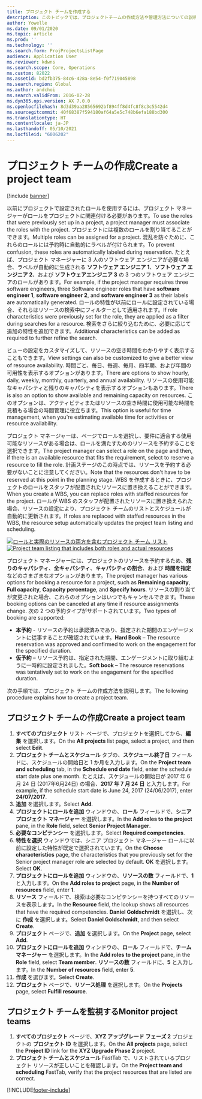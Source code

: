 ```yaml
---
title: プロジェクト チームを作成する
description: このトピックでは、プロジェクトチームの作成方法や管理方法についての説明します。
author: Yowelle
ms.date: 09/01/2020
ms.topic: article
ms.prod: ''
ms.technology: ''
ms.search.form: ProjProjectsListPage
audience: Application User
ms.reviewer: kdwns
ms.search.scope: Core, Operations
ms.custom: 82022
ms.assetid: bd2fb375-84c6-428a-8e54-f0f719045898
ms.search.region: Global
ms.author: andchoi
ms.search.validFrom: 2016-02-28
ms.dyn365.ops.version: AX 7.0.0
ms.openlocfilehash: 8d3d39aa28565692bf894ff8d4fc8f8c3c5542d4
ms.sourcegitcommit: 40f68387f594180af64a5e5c748b6efa188bd300
ms.translationtype: HT
ms.contentlocale: ja-JP
ms.lasthandoff: 05/10/2021
ms.locfileid: "6006202"
---
```

# <a name="create-a-project-team"></a><span data-ttu-id="f9791-103">プロジェクト チームの作成</span><span class="sxs-lookup"><span data-stu-id="f9791-103">Create a project team</span></span>

[!include [banner](../includes/banner.md)]

<span data-ttu-id="f9791-104">以前にプロジェクトで設定されたロールを使用するには、プロジェクト マネージャーがロールをプロジェクトに関連付ける必要があります。</span><span class="sxs-lookup"><span data-stu-id="f9791-104">To use the roles that were previously set up in a project, a project manager must associate the roles with the project.</span></span> <span data-ttu-id="f9791-105">プロジェクトには複数のロールを割り当てることができます。</span><span class="sxs-lookup"><span data-stu-id="f9791-105">Multiple roles can be assigned for a project.</span></span> <span data-ttu-id="f9791-106">混乱を防ぐために、これらのロールには予約時に自動的にラベルが付けられます。</span><span class="sxs-lookup"><span data-stu-id="f9791-106">To prevent confusion, these roles are automatically labeled during reservation.</span></span> <span data-ttu-id="f9791-107">たとえば、プロジェクト マネージャーに 3 人のソフトウェア エンジニアが必要な場合、ラベルが自動的に生成される **ソフトウェア エンジニア 1**、**ソフトウェア エンジニア 2**、および **ソフトウェアエンジニア 3** の 3 つのソフトウェア エンジニアのロールがあります。</span><span class="sxs-lookup"><span data-stu-id="f9791-107">For example, if the project manager requires three software engineers, three Software engineer roles that have **software engineer 1**, **software engineer 2**, and **software engineer 3** as their labels are automatically generated.</span></span> <span data-ttu-id="f9791-108">ロールの特性が以前にロールに設定されている場合、それらはリソースの検索中にフィルターとして適用されます。</span><span class="sxs-lookup"><span data-stu-id="f9791-108">If role characteristics were previously set for the role, they are applied as a filter during searches for a resource.</span></span> <span data-ttu-id="f9791-109">検索をさらに絞り込むために、必要に応じて追加の特性を追加できます。</span><span class="sxs-lookup"><span data-stu-id="f9791-109">Additional characteristics can be added as required to further refine the search.</span></span>

<span data-ttu-id="f9791-110">ビューの設定をカスタマイズして、リソースの空き時間をわかりやすく表示することもできます。</span><span class="sxs-lookup"><span data-stu-id="f9791-110">View settings can also be customized to give a better view of resource availability.</span></span> <span data-ttu-id="f9791-111">時間ごと、毎日、毎週、毎月、四半期、および年間の可用性を表示するオプションがあります。</span><span class="sxs-lookup"><span data-stu-id="f9791-111">There are options to show hourly, daily, weekly, monthly, quarterly, and annual availability.</span></span> <span data-ttu-id="f9791-112">リソースの使用可能なキャパシティと残りのキャパシティを表示するオプションもあります。</span><span class="sxs-lookup"><span data-stu-id="f9791-112">There is also an option to show available and remaining capacity on resources.</span></span> <span data-ttu-id="f9791-113">このオプションは、アクティビティまたはリソースの空き時間に使用可能な時間を見積もる場合の時間管理に役立ちます。</span><span class="sxs-lookup"><span data-stu-id="f9791-113">This option is useful for time management, when you're estimating available time for activities or resource availability.</span></span>

<span data-ttu-id="f9791-114">プロジェクト マネージャーは、ページでロールを選択し、要件に適合する使用可能なリソースがある場合は、ロールを満たすためのリソースを予約することを選択できます。</span><span class="sxs-lookup"><span data-stu-id="f9791-114">The project manager can select a role on the page and then, if there is an available resource that fits the requirement, select to reserve a resource to fill the role.</span></span> <span data-ttu-id="f9791-115">計画ステージのこの時点では、リソースを予約する必要がないことに注意してください。</span><span class="sxs-lookup"><span data-stu-id="f9791-115">Note that the resources don't have to be reserved at this point in the planning stage.</span></span> <span data-ttu-id="f9791-116">WBS を作成するときに、プロジェクトのロールをスタッフが配置されたリソースに置き換えることができます。</span><span class="sxs-lookup"><span data-stu-id="f9791-116">When you create a WBS, you can replace roles with staffed resources for the project.</span></span> <span data-ttu-id="f9791-117">ロールが WBS のスタッフが配置されたリソースに置き換えられた場合、リソースの設定により、プロジェクト チームのリストとスケジュールが自動的に更新されます。</span><span class="sxs-lookup"><span data-stu-id="f9791-117">If roles are replaced with staffed resources in the WBS, the resource setup automatically updates the project team listing and scheduling.</span></span>

<span data-ttu-id="f9791-118">[![ロールと実際のリソースの両方を含むプロジェクト チーム リスト](./media/projectresourcing03-1024x368.jpg)](./media/projectresourcing03.jpg)</span><span class="sxs-lookup"><span data-stu-id="f9791-118">[![Project team listing that includes both roles and actual resources](./media/projectresourcing03-1024x368.jpg)](./media/projectresourcing03.jpg)</span></span> 

<span data-ttu-id="f9791-119">プロジェクト マネージャーには、プロジェクトのリソースを予約するため、**残りのキャパシティ**、**全キャパシティ**、**キャパシティの割合**、および **時間を指定** などのさまざまなオプションがあります。</span><span class="sxs-lookup"><span data-stu-id="f9791-119">The project manager has various options for booking a resource for a project, such as **Remaining capacity**, **Full capacity**, **Capacity percentage**, and **Specify hours**.</span></span> <span data-ttu-id="f9791-120">リソースの割り当てが変更された場合、これらのオプションはいつでもキャンセルできます。</span><span class="sxs-lookup"><span data-stu-id="f9791-120">These booking options can be canceled at any time if resource assignments change.</span></span> <span data-ttu-id="f9791-121">次の 2 つの予約タイプがサポートされています。</span><span class="sxs-lookup"><span data-stu-id="f9791-121">Two types of booking are supported:</span></span>

- <span data-ttu-id="f9791-122">**本予約** - リソースの予約は承認済みであり、指定された期間のエンゲージメントに従事することが確認されています。</span><span class="sxs-lookup"><span data-stu-id="f9791-122">**Hard Book** – The resource reservation was approved and confirmed to work on the engagement for the specified duration.</span></span>
- <span data-ttu-id="f9791-123">**仮予約** – リソース予約は、指定された期間、エンゲージメントに取り組むように一時的に設定されました。</span><span class="sxs-lookup"><span data-stu-id="f9791-123">**Soft book** – The resource reservations was tentatively set to work on the engagement for the specified duration.</span></span>

<span data-ttu-id="f9791-124">次の手順では、プロジェクト チームの作成方法を説明します。</span><span class="sxs-lookup"><span data-stu-id="f9791-124">The following procedure explains how to create a project team.</span></span>

## <a name="create-a-project-team"></a><span data-ttu-id="f9791-125">プロジェクト チームの作成</span><span class="sxs-lookup"><span data-stu-id="f9791-125">Create a project team</span></span>

1. <span data-ttu-id="f9791-126">**すべてのプロジェクト** リスト ページで、プロジェクトを選択してから、**編集** を選択します。</span><span class="sxs-lookup"><span data-stu-id="f9791-126">On the **All projects** list page, select a project, and then select **Edit**.</span></span>
2. <span data-ttu-id="f9791-127">**プロジェクト チームとスケジュール** タブの、**スケジュール終了日** フィールドに、スケジュールの開始日と 1 か月を入力します。</span><span class="sxs-lookup"><span data-stu-id="f9791-127">On the **Project team and scheduling** tab, in the **Schedule end date** field, enter the schedule start date plus one month.</span></span> <span data-ttu-id="f9791-128">たとえば、スケジュールの開始日が 2017 年 6 月 24 日 (2017年6月24日) の場合、**2017 年 7 月 24 日** と入力します。</span><span class="sxs-lookup"><span data-stu-id="f9791-128">For example, if the schedule start date is June 24, 2017 (24/06/2017), enter **24/07/2017**.</span></span>
3. <span data-ttu-id="f9791-129">**追加** を選択します。</span><span class="sxs-lookup"><span data-stu-id="f9791-129">Select **Add**.</span></span>
4. <span data-ttu-id="f9791-130">**プロジェクトにロールを追加** ウィンドウの、**ロール** フィールドで、**シニア プロジェクト マネージャー** を選択します。</span><span class="sxs-lookup"><span data-stu-id="f9791-130">In the **Add roles to the project** pane, in the **Role** field, select **Senior Project Manager**.</span></span>
5. <span data-ttu-id="f9791-131">**必要なコンピテンシー** を選択します。</span><span class="sxs-lookup"><span data-stu-id="f9791-131">Select **Required competencies**.</span></span>
6. <span data-ttu-id="f9791-132">**特性を選択** ウィンドウでは、シニア プロジェクト マネージャー ロールに以前に設定した特性が既定で選択されています。</span><span class="sxs-lookup"><span data-stu-id="f9791-132">On the **Choose characteristics** page, the characteristics that you previously set for the Senior project manager role are selected by default.</span></span> <span data-ttu-id="f9791-133">**OK** を選択します。</span><span class="sxs-lookup"><span data-stu-id="f9791-133">Select **OK**.</span></span>
7. <span data-ttu-id="f9791-134">**プロジェクトにロールを追加** ウィンドウの、**リソースの数** フィールドで、**1** と入力します。</span><span class="sxs-lookup"><span data-stu-id="f9791-134">On the **Add roles to project** page, in the **Number of resources** field, enter **1**.</span></span>
8. <span data-ttu-id="f9791-135">**リソース** フィールドで、検索は必要なコンピテンシーを持つすべてのリソースを表示します。</span><span class="sxs-lookup"><span data-stu-id="f9791-135">In the **Resource** field, the lookup shows all resources that have the required competencies.</span></span> <span data-ttu-id="f9791-136">**Daniel Goldschmidt** を選択し、次に **作成** を選択します。</span><span class="sxs-lookup"><span data-stu-id="f9791-136">Select **Daniel Goldschmidt**, and then select **Create**.</span></span>
9. <span data-ttu-id="f9791-137">**プロジェクト** ページで、**追加** を選択します。</span><span class="sxs-lookup"><span data-stu-id="f9791-137">On the **Project** page, select **Add**.</span></span>
10. <span data-ttu-id="f9791-138">**プロジェクトにロールを追加** ウィンドウの、**ロール** フィールドで、**チーム マネージャー** を選択します。</span><span class="sxs-lookup"><span data-stu-id="f9791-138">In the **Add roles to the project** pane, in the **Role** field, select **Team member**.</span></span> <span data-ttu-id="f9791-139">**リソースの数** フィールドに、**5** と入力します。</span><span class="sxs-lookup"><span data-stu-id="f9791-139">In the **Number of resources** field, enter **5**.</span></span>
11. <span data-ttu-id="f9791-140">**作成** を選びます。</span><span class="sxs-lookup"><span data-stu-id="f9791-140">Select **Create**.</span></span>
12. <span data-ttu-id="f9791-141">**プロジェクト** ページで、**リソース処理** を選択します。</span><span class="sxs-lookup"><span data-stu-id="f9791-141">On the **Projects** page, select **Fulfill resource**.</span></span>

## <a name="monitor-project-teams"></a><span data-ttu-id="f9791-142">プロジェクト チームを監視する</span><span class="sxs-lookup"><span data-stu-id="f9791-142">Monitor project teams</span></span>
1. <span data-ttu-id="f9791-143">**すべてのプロジェクト** ページで、**XYZ アップグレード フェーズ 2** プロジェクトの **プロジェクト ID** を選択します。</span><span class="sxs-lookup"><span data-stu-id="f9791-143">On the **All projects** page, select the **Project ID** link for the **XYZ Upgrade Phase 2** project.</span></span>
2. <span data-ttu-id="f9791-144">**プロジェクト チームとスケジュール** FastTab で、リストされているプロジェクト リソースが正しいことを確認します。</span><span class="sxs-lookup"><span data-stu-id="f9791-144">On the **Project team and scheduling** FastTab, verify that the project resources that are listed are correct.</span></span>


[!INCLUDE[footer-include](../includes/footer-banner.md)]